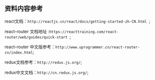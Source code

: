 ## 资料内容参考 
react文档：`http://reactjs.cn/react/docs/getting-started-zh-CN.html `;

react-router 文档地址 :`https://reacttraining.com/react-router/web/guides/quick-start `;

react-router 中文版参考：`http://www.uprogrammer.cn/react-router-cn/index.html`;

redux文档参考：`http://redux.js.org/`;

redux中文文档：`http://cn.redux.js.org/`; 
